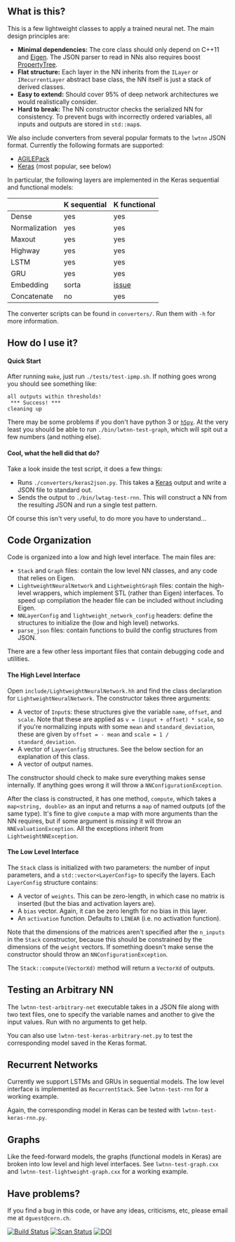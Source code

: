 What is this?
-------------

This is a few lightweight classes to apply a trained neural net. The
main design principles are:

 - **Minimal dependencies:** The core class should only depend on
   C++11 and [Eigen][eg]. The JSON parser to read in NNs also requires
   boost [PropertyTree][pt].
 - **Flat structure:** Each layer in the NN inherits from the `ILayer`
   or `IRecurrentLayer` abstract base class, the NN itself is just a
   stack of derived classes.
 - **Easy to extend:** Should cover 95% of deep network architectures we
   would realistically consider.
 - **Hard to break:** The NN constructor checks the serialized NN for
   consistency. To prevent bugs with incorrectly ordered variables,
   all inputs and outputs are stored in `std::map`s.

We also include converters from several popular formats to the `lwtnn`
JSON format. Currently the following formats are supported:
 - [AGILEPack][ap]
 - [Keras][kr] (most popular, see below)

In particular, the following layers are implemented in the Keras
sequential and functional models:

|               | K sequential | K functional  |
|---------------|--------------|---------------|
| Dense         |  yes         |  yes          |
| Normalization |  yes         |  yes          |
| Maxout        |  yes         |  yes          |
| Highway       |  yes         |  yes          |
| LSTM          |  yes         |  yes          |
| GRU           |  yes         |  yes          |
| Embedding     | sorta        | [issue][ghie] |
| Concatenate   |  no          |  yes          |

[ghie]: https://github.com/lwtnn/lwtnn/issues/39

The converter scripts can be found in `converters/`. Run them with
`-h` for more information.

[eg]: http://eigen.tuxfamily.org
[pt]: http://www.boost.org/doc/libs/1_59_0/doc/html/property_tree.html
[ap]: https://github.com/lukedeo/AGILEPack
[kr]: http://keras.io/

How do I use it?
----------------

#### Quick Start ####

After running `make`, just run `./tests/test-ipmp.sh`. If nothing
goes wrong you should see something like:

```
all outputs within thresholds!
 *** Success! ***
cleaning up
```

There may be some problems if you don't have python 3 or
[`h5py`][h5py]. At the very least you should be able to run
`./bin/lwtnn-test-graph`, which will spit out a few numbers (and
nothing else).

[h5py]: http://docs.h5py.org/en/latest/build.html#source-installation-on-linux-and-os-x

#### Cool, what the hell did that do? ####

Take a look inside the test script, it does a few things:

 - Runs `./converters/keras2json.py`. This takes a [Keras][kr]
   output and write a JSON file to standard out.
 - Sends the output to `./bin/lwtag-test-rnn`. This will
   construct a NN from the resulting JSON and run a single test
   pattern.

Of course this isn't very useful, to do more you have to understand...

Code Organization
-----------------

Code is organized into a low and high level interface. The main files are:

 - `Stack` and `Graph` files: contain the low level NN classes, and
   any code that relies on Eigen.
 - `LightweightNeuralNetwork` and `LightweightGraph` files: contain
   the high-level wrappers, which implement STL (rather than Eigen)
   interfaces. To speed up compilation the header file can be included
   without including Eigen.
 - `NNLayerConfig` and `lightweight_network_config` headers: define
   the structures to initialize the (low and high level) networks.
 - `parse_json` files: contain functions to build the config
   structures from JSON.

There are a few other less important files that contain debugging code
and utilities.

#### The High Level Interface ####

Open `include/LightweightNeuralNetwork.hh` and find the class
declaration for `LightweightNeuralNetwork`. The constructor takes
three arguments:

 - A vector of `Input`s: these structures give the variable `name`,
   `offset`, and `scale`. Note that these are applied as `v = (input +
   offset) * scale`, so if you're normalizing inputs with some `mean`
   and `standard_deviation`, these are given by `offset = - mean` and
   `scale = 1 / standard_deviation`.
 - A vector of `LayerConfig` structures. See the below section for an
   explanation of this class.
 - A vector of output names.

The constructor should check to make sure everything makes sense
internally. If anything goes wrong it will throw a
`NNConfigurationException`.

After the class is constructed, it has one method, `compute`, which
takes a `map<string, double>` as an input and returns a `map` of named
outputs (of the same type). It's fine to give `compute` a map with
more arguments than the NN requires, but if some argument is _missing_
it will throw an `NNEvaluationException`. All the exceptions inherit
from `LightweightNNException`.

#### The Low Level Interface ####

The `Stack` class is initialized with two parameters: the number of
input parameters, and a `std::vector<LayerConfig>` to specify the
layers. Each `LayerConfig` structure contains:

 - A vector of `weights`. This can be zero-length, in which case no
   matrix is inserted (but the bias and activation layers are).
 - A `bias` vector. Again, it can be zero length for no bias in this
   layer.
 - An `activation` function. Defaults to `LINEAR` (i.e. no activation
   function).

Note that the dimensions of the matrices aren't specified after the
`n_inputs` in the `Stack` constructor, because this should be
constrained by the dimensions of the `weight` vectors. If something
doesn't make sense the constructor should throw an
`NNConfigurationException`.

The `Stack::compute(VectorXd)` method will return a `VectorXd` of
outputs.

Testing an Arbitrary NN
-----------------------

The `lwtnn-test-arbitrary-net` executable takes in a JSON file along
with two text files, one to specify the variable names and another to
give the input values. Run with no arguments to get help.

You can also use `lwtnn-test-keras-arbitrary-net.py` to test the
corresponding model saved in the Keras format.

Recurrent Networks
------------------

Currently we support LSTMs and GRUs in sequential models. The low
level interface is implemented as `RecurrentStack`. See
`lwtnn-test-rnn` for a working example.

Again, the corresponding model in Keras can be tested with
`lwtnn-test-keras-rnn.py`.

Graphs
------

Like the feed-forward models, the graphs (functional models in Keras)
are broken into low level and high level interfaces. See
`lwtnn-test-graph.cxx` and `lwtnn-test-lightweight-graph.cxx` for a
working example.

Have problems?
--------------

If you find a bug in this code, or have any ideas, criticisms,
etc, please email me at `dguest@cern.ch`.

[![Build Status][build-img]][build-link] [![Scan Status][scan-img]][scan-link]
[![DOI](https://zenodo.org/badge/DOI/10.5281/zenodo.290682.svg)](https://doi.org/10.5281/zenodo.290682)

[build-img]: https://travis-ci.org/lwtnn/lwtnn.svg?branch=master
[build-link]: https://travis-ci.org/lwtnn/lwtnn
[scan-img]: https://scan.coverity.com/projects/9285/badge.svg
[scan-link]: https://scan.coverity.com/projects/lwtnn-lwtnn
